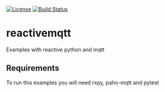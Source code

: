 [![License](https://img.shields.io/github/license/jbarbadillo/reactivemqtt.svg)](https://github.com/jbarbadillo/reactivemqtt/blob/master/LICENSE)
[![Build Status](https://travis-ci.org/jbarbadillo/reactivemqtt.svg?branch=master)](https://travis-ci.org/jbarbadillo/reactivemqtt)


# reactivemqtt
Examples with reactive python and mqtt

## Requirements

To run this examples you will need rxpy, paho-mqtt and pytest
